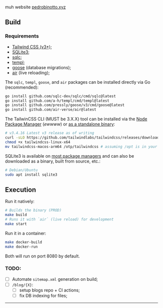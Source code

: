 muh website [pedrobinotto.xyz](https://www.pedrobinotto.xyz/)

## Build

### Requirements

- [Tailwind CSS (v3\*)](https://v3.tailwindcss.com/);
- [SQLite3](https://sqlite.org/index.html);
- [sqlc](https://sqlc.dev/);
- [templ](https://templ.guide/);
- [goose](https://pressly.github.io/goose/) (database migrations);
- [air](https://github.com/air-verse/air) (live reloading);

The `sqlc`, `templ`, `goose`, and `air` packages can be installed directly via Go (recommended):

```bash
go install github.com/sqlc-dev/sqlc/cmd/sqlc@latest
go install github.com/a-h/templ/cmd/templ@latest
go install github.com/pressly/goose/v3/cmd/goose@latest
go install github.com/air-verse/air@latest
```

The TailwinCSS CLI (MUST be 3.X.X) tool can be installed via the [Node Package Manager](https://tailwindcss.com/docs/installation/tailwind-cli) (_ewwww_) or [as a standalone binary](https://tailwindcss.com/blog/standalone-cli):

```bash
# v3.4.16 Latest v3 release as of writing
curl -sLO https://github.com/tailwindlabs/tailwindcss/releases/download/v3.4.16/tailwindcss-linux-x64
chmod +x tailwindcss-linux-x64
mv tailwindcss-macos-arm64 /otp/tailwindcss # assuming /opt is in your $PATH
```

SQLite3 is available on [most package managers](https://launchpad.net/ubuntu/+source/sqlite3) and can also be downloaded as a binary, built from source, etc.:

```bash
# Debian/Ubuntu
sudo apt install sqlite3
```

## Execution

Run it natively:

```bash
# Builds the binary (PROD)
make build
# Runs it with `air` (live reload) for development
make start
```

Run it in a container:

```bash
make docker-build
make docker-run
```

Both will run on port 8080 by default.

### TODO:

- [ ] Automate `sitemap.xml` generation on build;
- [ ] `/blog/{X}`: 
    - [ ] setup blogs repo + CI actions;
    - [ ] fix DB indexing for files;

---

